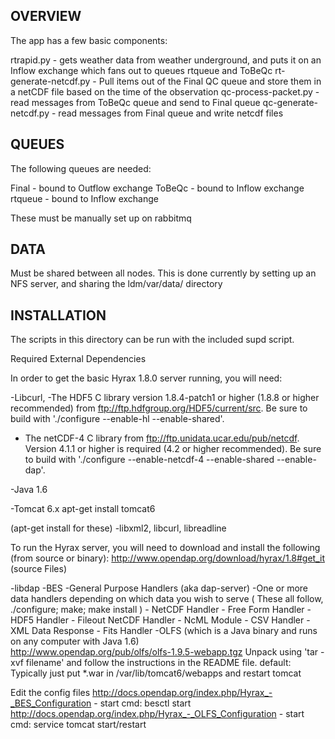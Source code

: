 OVERVIEW
--------

The app has a few basic components:

rtrapid.py - gets weather data from weather underground, and puts it on an
Inflow exchange which fans out to queues rtqueue and ToBeQc
rt-generate-netcdf.py - Pull items out of the Final QC queue and store them in a netCDF file based on the time of the observation
qc-process-packet.py - read messages from ToBeQc queue and send to Final queue
qc-generate-netcdf.py - read messages from Final queue and write netcdf files

QUEUES
------

The following queues are needed:

Final - bound to Outflow exchange
ToBeQc - bound to Inflow exchange
rtqueue - bound to Inflow exchange

These must be manually set up on rabbitmq

DATA
----

Must be shared between all nodes. This is done currently by setting up an NFS server, and sharing the 
ldm/var/data/ directory


INSTALLATION
-------------

The scripts in this directory can be run with the included supd script.


Required External Dependencies
 
In order to get the basic Hyrax 1.8.0 server running, you will need:
 
-Libcurl,
-The HDF5 C library version 1.8.4-patch1 or higher (1.8.8 or higher recommended) from
        ftp://ftp.hdfgroup.org/HDF5/current/src. Be sure to build with './configure --enable-hl --enable-shared'.
 
- The netCDF-4 C library from ftp://ftp.unidata.ucar.edu/pub/netcdf. Version 4.1.1 or higher is required (4.2 or higher recommended).
        Be sure to build with './configure --enable-netcdf-4 --enable-shared --enable-dap'.
 
-Java 1.6
 
-Tomcat 6.x
        apt-get install tomcat6
 
(apt-get install for these)
        -libxml2, libcurl, libreadline
 
To run the Hyrax server, you will need to download and install the following (from source or binary):
http://www.opendap.org/download/hyrax/1.8#get_it (source Files)
 
   
-libdap
-BES
-General Purpose Handlers (aka dap-server)
-One or more data handlers depending on which data you wish to serve
        ( These all follow, ./configure; make; make install )
        - NetCDF Handler
        - Free Form Handler
        - HDF5 Handler
        - Fileout NetCDF Handler
        - NcML Module
        - CSV Handler
        - XML Data Response
        - Fits Handler
-OLFS (which is a Java binary and runs on any computer with Java 1.6)  
        http://www.opendap.org/pub/olfs/olfs-1.9.5-webapp.tgz
        Unpack using 'tar -xvf filename' and follow the instructions in the README file.
        default: Typically just put *.war in /var/lib/tomcat6/webapps and restart tomcat
 
Edit the config files
http://docs.opendap.org/index.php/Hyrax_-_BES_Configuration
        - start cmd: besctl start
http://docs.opendap.org/index.php/Hyrax_-_OLFS_Configuration
        - start cmd: service tomcat start/restart



